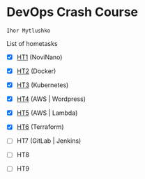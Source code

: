 # DevOps Crash Course
`Ihor Mytlushko`

List of hometasks 
- [x] <a href="https://github.com/cur1osityay/devops-ssit-ht1/tree/main/HT1%20-%20NoviNano">HT1</a> (NoviNano)
- [x] <a href="https://github.com/cur1osityay/devops-ssit-ht1/tree/main/HT2%20-%20DOCKER">HT2</a> (Docker)
- [x] <a href="https://github.com/cur1osityay/devops-ssit-ht1/tree/main/HT3%20-%20Kubernetes">HT3</a> (Kubernetes)
- [x] <a href="https://github.com/cur1osityay/devops-ssit-cc/tree/main/HT4%20-%20AWS%20%7C%20WordPress">HT4</a> (AWS | Wordpress)
- [x] <a href="https://github.com/cur1osityay/devops-ssit-cc/tree/main/HT5%20-%20AWS%20%7C%20Lambda">HT5</a> (AWS | Lambda) 
- [x] <a href="https://github.com/cur1osityay/devops-ssit-cc/tree/main/HT6%20-%20Terraform">HT6</a> (Terraform)
- [ ] HT7 (GitLab | Jenkins)
- [ ] HT8
- [ ] HT9

